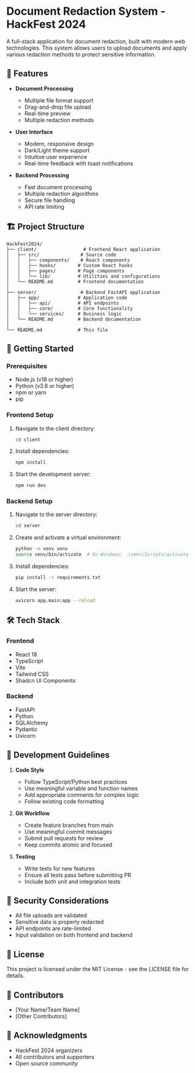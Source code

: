 # Document Redaction System - HackFest 2024

A full-stack application for document redaction, built with modern web technologies. This system allows users to upload documents and apply various redaction methods to protect sensitive information.

## 🌟 Features

- **Document Processing**
  - Multiple file format support
  - Drag-and-drop file upload
  - Real-time preview
  - Multiple redaction methods

- **User Interface**
  - Modern, responsive design
  - Dark/Light theme support
  - Intuitive user experience
  - Real-time feedback with toast notifications

- **Backend Processing**
  - Fast document processing
  - Multiple redaction algorithms
  - Secure file handling
  - API rate limiting

## 🏗️ Project Structure

```
HackFest2024/
├── client/                 # Frontend React application
│   ├── src/               # Source code
│   │   ├── components/    # React components
│   │   ├── hooks/        # Custom React hooks
│   │   ├── pages/        # Page components
│   │   └── lib/          # Utilities and configurations
│   └── README.md         # Frontend documentation
│
├── server/                # Backend FastAPI application
│   ├── app/              # Application code
│   │   ├── api/          # API endpoints
│   │   ├── core/         # Core functionality
│   │   └── services/     # Business logic
│   └── README.md         # Backend documentation
│
└── README.md             # This file
```

## 🚀 Getting Started

### Prerequisites

- Node.js (v18 or higher)
- Python (v3.8 or higher)
- npm or yarn
- pip

### Frontend Setup

1. Navigate to the client directory:
   ```bash
   cd client
   ```

2. Install dependencies:
   ```bash
   npm install
   ```

3. Start the development server:
   ```bash
   npm run dev
   ```

### Backend Setup

1. Navigate to the server directory:
   ```bash
   cd server
   ```

2. Create and activate a virtual environment:
   ```bash
   python -m venv venv
   source venv/bin/activate  # On Windows: .\venv\Scripts\activate
   ```

3. Install dependencies:
   ```bash
   pip install -r requirements.txt
   ```

4. Start the server:
   ```bash
   uvicorn app.main:app --reload
   ```

## 🛠️ Tech Stack

### Frontend
- React 18
- TypeScript
- Vite
- Tailwind CSS
- Shadcn UI Components

### Backend
- FastAPI
- Python
- SQLAlchemy
- Pydantic
- Uvicorn

## 📝 Development Guidelines

1. **Code Style**
   - Follow TypeScript/Python best practices
   - Use meaningful variable and function names
   - Add appropriate comments for complex logic
   - Follow existing code formatting

2. **Git Workflow**
   - Create feature branches from main
   - Use meaningful commit messages
   - Submit pull requests for review
   - Keep commits atomic and focused

3. **Testing**
   - Write tests for new features
   - Ensure all tests pass before submitting PR
   - Include both unit and integration tests

## 🔐 Security Considerations

- All file uploads are validated
- Sensitive data is properly redacted
- API endpoints are rate-limited
- Input validation on both frontend and backend

## 📄 License

This project is licensed under the MIT License - see the LICENSE file for details.

## 👥 Contributors

- [Your Name/Team Name]
- [Other Contributors]

## 🙏 Acknowledgments

- HackFest 2024 organizers
- All contributors and supporters
- Open source community